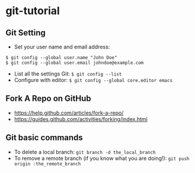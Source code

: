 # git-tutorial

## Git Setting

- Set your user name and email address: 
```
$ git config --global user.name "John Doe"
$ git config --global user.email johndoe@example.com
```
- List all the settings Git: `$ git config --list`
- Configure with editor: `$ git config --global core.editor emacs`

## Fork A Repo on GitHub

- https://help.github.com/articles/fork-a-repo/
- https://guides.github.com/activities/forking/index.html

## Git basic commands

- To delete a local branch: `git branch -d the_local_branch`
- To remove a remote branch (if you know what you are doing!): `git push origin :the_remote_branch`
